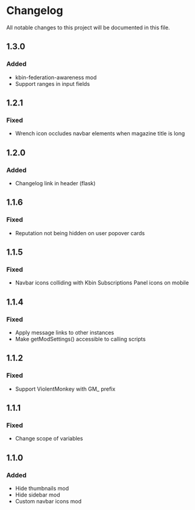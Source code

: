 # Changelog
All notable changes to this project will be documented in this file.
## 1.3.0
### Added
- kbin-federation-awareness mod
- Support ranges in input fields
## 1.2.1
### Fixed
- Wrench icon occludes navbar elements when magazine title is long
## 1.2.0
### Added
- Changelog link in header (flask)
## 1.1.6
### Fixed
- Reputation not being hidden on user popover cards
## 1.1.5
### Fixed
- Navbar icons colliding with Kbin Subscriptions Panel icons on mobile
## 1.1.4
### Fixed
- Apply message links to other instances
- Make getModSettings() accessible to calling scripts
## 1.1.2
### Fixed
- Support ViolentMonkey with GM_ prefix
## 1.1.1
### Fixed
- Change scope of variables
## 1.1.0
### Added
- Hide thumbnails mod
- Hide sidebar mod
- Custom navbar icons mod
